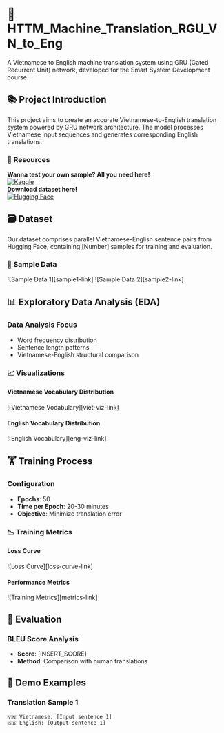 # 🤖 HTTM_Machine_Translation_RGU_VN_to_Eng

A Vietnamese to English machine translation system using GRU (Gated Recurrent Unit) network, developed for the Smart System Development course.

## 📚 Project Introduction

This project aims to create an accurate Vietnamese-to-English translation system powered by GRU network architecture. The model processes Vietnamese input sequences and generates corresponding English translations.

### 🔗 Resources
**Wanna test your own sample? All you need here!** <br>
[![Kaggle](https://img.shields.io/badge/Kaggle-20BEFF?style=for-the-badge&logo=Kaggle&logoColor=white)](https://www.kaggle.com/code/b21dccn632nvquang/tpu-machine-translation-using-gru) <br>
**Download dataset here!** <br>
[![Hugging Face](https://img.shields.io/badge/🤗%20Hugging%20Face-FFD21E?style=for-the-badge)](https://huggingface.co/datasets/ncduy/mt-en-vi)

## 🗃️ Dataset

Our dataset comprises parallel Vietnamese-English sentence pairs from Hugging Face, containing [Number] samples for training and evaluation.

### 📝 Sample Data

![Sample Data 1][sample1-link]
![Sample Data 2][sample2-link]

## 📊 Exploratory Data Analysis (EDA)

### Data Analysis Focus
- Word frequency distribution
- Sentence length patterns
- Vietnamese-English structural comparison

### 📈 Visualizations

#### Vietnamese Vocabulary Distribution
![Vietnamese Vocabulary][viet-viz-link]

#### English Vocabulary Distribution
![English Vocabulary][eng-viz-link]

## 🏋️ Training Process

### Configuration
- **Epochs**: 50
- **Time per Epoch**: 20-30 minutes
- **Objective**: Minimize translation error

### 📉 Training Metrics

#### Loss Curve
![Loss Curve][loss-curve-link]

#### Performance Metrics
![Training Metrics][metrics-link]

## 🧪 Evaluation

### BLEU Score Analysis
- **Score**: [INSERT_SCORE]
- **Method**: Comparison with human translations

## 💬 Demo Examples

### Translation Sample 1
```plaintext
🇻🇳 Vietnamese: [Input sentence 1]
🇬🇧 English: [Output sentence 1]
